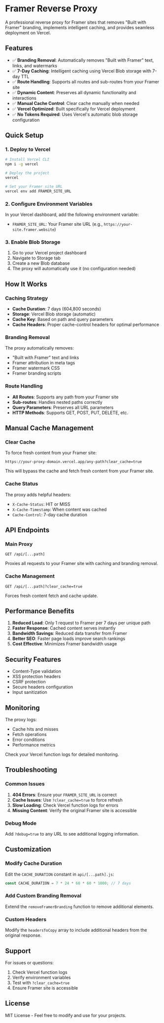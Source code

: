 # Framer Reverse Proxy

A professional reverse proxy for Framer sites that removes "Built with Framer" branding, implements intelligent caching, and provides seamless deployment on Vercel.

## Features

- ✅ **Branding Removal**: Automatically removes "Built with Framer" text, links, and watermarks
- ✅ **7-Day Caching**: Intelligent caching using Vercel Blob storage with 7-day TTL
- ✅ **Route Handling**: Supports all routes and sub-routes from your Framer site
- ✅ **Dynamic Content**: Preserves all dynamic functionality and interactions
- ✅ **Manual Cache Control**: Clear cache manually when needed
- ✅ **Vercel Optimized**: Built specifically for Vercel deployment
- ✅ **No Tokens Required**: Uses Vercel's automatic blob storage configuration

## Quick Setup

### 1. Deploy to Vercel

```bash
# Install Vercel CLI
npm i -g vercel

# Deploy the project
vercel

# Set your Framer site URL
vercel env add FRAMER_SITE_URL
```

### 2. Configure Environment Variables

In your Vercel dashboard, add the following environment variable:

- `FRAMER_SITE_URL`: Your Framer site URL (e.g., `https://your-site.framer.website`)

### 3. Enable Blob Storage

1. Go to your Vercel project dashboard
2. Navigate to Storage tab
3. Create a new Blob database
4. The proxy will automatically use it (no configuration needed)

## How It Works

### Caching Strategy
- **Cache Duration**: 7 days (604,800 seconds)
- **Storage**: Vercel Blob storage (automatic)
- **Cache Key**: Based on path and query parameters
- **Cache Headers**: Proper cache-control headers for optimal performance

### Branding Removal
The proxy automatically removes:
- "Built with Framer" text and links
- Framer attribution in meta tags
- Framer watermark CSS
- Framer branding scripts

### Route Handling
- **All Routes**: Supports any path from your Framer site
- **Sub-routes**: Handles nested paths correctly
- **Query Parameters**: Preserves all URL parameters
- **HTTP Methods**: Supports GET, POST, PUT, DELETE, etc.

## Manual Cache Management

### Clear Cache
To force fresh content from your Framer site:

```
https://your-proxy-domain.vercel.app/any-path?clear_cache=true
```

This will bypass the cache and fetch fresh content from your Framer site.

### Cache Status
The proxy adds helpful headers:
- `X-Cache-Status`: HIT or MISS
- `X-Cache-Timestamp`: When content was cached
- `Cache-Control`: 7-day cache duration

## API Endpoints

### Main Proxy
```
GET /api/[...path]
```
Proxies all requests to your Framer site with caching and branding removal.

### Cache Management
```
GET /api/[...path]?clear_cache=true
```
Forces fresh content fetch and cache update.

## Performance Benefits

1. **Reduced Load**: Only 1 request to Framer per 7 days per unique path
2. **Faster Response**: Cached content serves instantly
3. **Bandwidth Savings**: Reduced data transfer from Framer
4. **Better SEO**: Faster page loads improve search rankings
5. **Cost Effective**: Minimizes Framer bandwidth usage

## Security Features

- Content-Type validation
- XSS protection headers
- CSRF protection
- Secure headers configuration
- Input sanitization

## Monitoring

The proxy logs:
- Cache hits and misses
- Fetch operations
- Error conditions
- Performance metrics

Check your Vercel function logs for detailed monitoring.

## Troubleshooting

### Common Issues

1. **404 Errors**: Ensure your `FRAMER_SITE_URL` is correct
2. **Cache Issues**: Use `?clear_cache=true` to force refresh
3. **Slow Loading**: Check Vercel function logs for errors
4. **Missing Content**: Verify the original Framer site is accessible

### Debug Mode

Add `?debug=true` to any URL to see additional logging information.

## Customization

### Modify Cache Duration
Edit the `CACHE_DURATION` constant in `api/[...path].js`:

```javascript
const CACHE_DURATION = 7 * 24 * 60 * 60 * 1000; // 7 days
```

### Add Custom Branding Removal
Extend the `removeFramerBranding` function to remove additional elements.

### Custom Headers
Modify the `headersToCopy` array to include additional headers from the original response.

## Support

For issues or questions:
1. Check Vercel function logs
2. Verify environment variables
3. Test with `?clear_cache=true`
4. Ensure Framer site is accessible

## License

MIT License - Feel free to modify and use for your projects.
